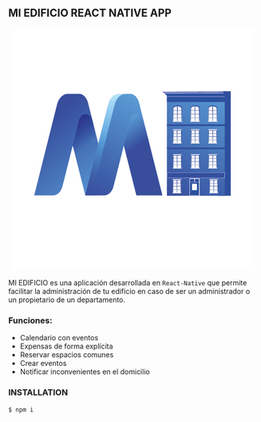 ## MI EDIFICIO REACT NATIVE APP 

<div align="center"><img with="350px" src="https://raw.githubusercontent.com/GadStam/miEdifico-front/Actual/assets/logoMI.png"></div>

MI EDIFICIO es una aplicación desarrollada en ```React-Native``` que permite facilitar la administración de tu edificio en caso de ser un administrador o un propietario de un departamento.

### Funciones:

* Calendario con eventos
* Expensas de forma explícita
* Reservar espacios comunes
* Crear eventos
* Notificar inconvenientes en el domicilio

### INSTALLATION
```
$ npm i
```
